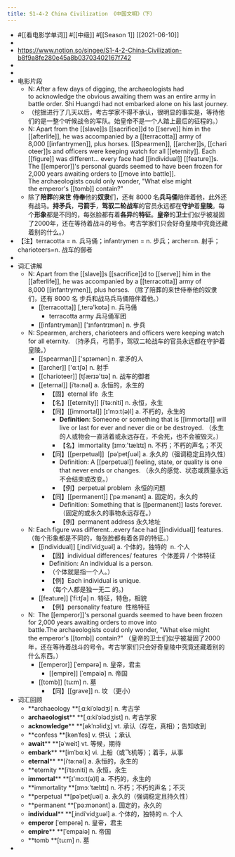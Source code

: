 ```yaml
---
title: S1-4-2 China Civilization 《中国文明》（下）
---
```

- #[[看电影学单词]] #[[中级]] #[[Season 1]] [[2021-06-10]]
-
- https://www.notion.so/singee/S1-4-2-China-Civilization-b8f9a8fe280e45a8b03703402167f742
-
-
- 电影片段
	- N: After a few days of digging, the archaeologists had to acknowledge the obvious awaiting them was an entire army in battle order. Shi Huangdi had not embarked alone on his last journey.
	- （挖掘进行了几天以后，考古学家不得不承认，很明显的事实是，等待他们的是一整个听候战令的军队。始皇帝不是一个人踏上最后的征程的。）
	- N: Apart from the [[slave]]s [[sacrifice]]d to [[serve]] him in the [[afterlife]], he was accompanied by a [[terracotta]] army of 8,000 [[infantrymen]], plus horses. [[Spearmen]], [[archer]]s, [[charioteer]]s and officers were keeping watch for all [[eternity]]. Each [[figure]] was different... every face had [[individual]] [[feature]]s. The [[emperor]]'s personal guards seemed to have been frozen for 2,000 years awaiting orders to [[move into battle]]. The archaeologists could only wonder, "What else might the emperor's [[tomb]] contain?"
	- 除了**陪葬**的**来世** **侍奉**他的**奴隶**们，还有 8000 名**兵马俑**陪伴着他，此外还有战马。**持矛兵**，**弓箭手**，**驾驭二轮战车**的官员永远都在**守护**着**皇陵**。每个**形象**都是不同的，每张脸都有着**各异**的**特征**。**皇帝**的**卫士**们似乎被凝固了2000年，还在等待着战斗的号令。考古学家们只会好奇皇陵中究竟还藏着别的什么。）
- 【注】terracotta = n. 兵马俑；infantrymen = n. 步兵；archer=n. 射手；charioteers=n. 战车的御者
-
- 词汇讲解
	- N: Apart from the [[slave]]s [[sacrifice]]d to [[serve]] him in the [[afterlife]], he was accompanied by a [[terracotta]] army of 8,000 [[infantrymen]], plus horses. （除了陪葬的来世侍奉他的奴隶们，还有 8000 名 步兵和战马兵马俑陪伴着他。）
		- [[terracotta]] [,terə'kɒtə] n. 兵马俑
			- terracotta army 兵马俑军团
		- [[infantryman]] ['ɪnfəntrɪmən] n. 步兵
	- N: Spearmen, archers, charioteers and officers were keeping watch for all eternity. （持矛兵，弓箭手，驾驭二轮战车的官员永远都在守护着皇陵。）
		- [[spearman]] ['spɪəmən] n. 拿矛的人
		- [[archer]] ['ɑːtʃə] n. 射手
		- [[charioteer]] [tʃærɪə'tɪə] n. 战车的御者
		- [[eternal]] [iˈtə:nəl] a. 永恒的，永生的
			- 【固】eternal life  永生
			- 【名】[[eternity]] [iˈtə:niti] n. 永恒，永生
			- 【同】[[immortal]] [ɪ'mɔːt(ə)l] a. 不朽的，永生的
				- **Definition**: Someone or something that is [[immortal]] will live or last for ever and never die or be destroyed. （永生的人或物会一直活着或永远存在，不会死，也不会被毁灭。）
				- 【名】immortality [ɪmɔː'tælɪtɪ] n. 不朽；不朽的声名；不灭
			- 【同】[[perpetual]]  [pəˈpetʃuəl] a. 永久的（强调稳定且持久性）
				- Definition: A [[perpetual]] feeling, state, or quality is one that never ends or changes. （永久的感觉、状态或质量永远不会结束或改变。）
				- 【例】perpetual problem  永恒的问题
			- 【同】[[permanent]] [ˈpə:mənənt] a. 固定的，永久的
				- Definition: Something that is [[permanent]] lasts forever.（固定的或永久的事物永远存在。）
				- 【例】permanent address 永久地址
	- N: Each figure was different…every face had [[individual]] features.（每个形象都是不同的，每张脸都有着各异的特征。）
		- [[individual]] [ˌindiˈvidʒuəl] a. 个体的，独特的  n. 个人
			- 【固】individual differences/ features  个体差异 / 个体特征
			- Definition: An individual is a person.
			- （个体就是指一个人。）
			- 【例】Each individual is unique.
			- （每个人都是独一无二 的。)
		- [[feature]] [ˈfi:tʃə] n. 特征，特色，相貌
			- 【例】personality feature  性格特征
	- N:  The [[emperor]]'s personal guards seemed to have been frozen for 2,000 years awaiting orders to move into battle.The archaeologists could only wonder, "What else might the emperor's [[tomb]] contain?" （皇帝的卫士们似乎被凝固了2000年，还在等待着战斗的号令。考古学家们只会好奇皇陵中究竟还藏着别的什么东西。）
		- [[emperor]] [ˈempərə] n. 皇帝，君主
			- [[empire]] [ˈempaiə] n. 帝国
		- [[tomb]] [tu:m] n. 墓
			- 【同】[[grave]] n. 坟 （更小）
- 词汇回顾
	- **archaeology **[ˌɑ:kiˈɔlədʒi] n. 考古学
	- **archaeologist**** **[ˌɑ:kiˈɔlədʒist] n. 考古学家
	- **acknowledge**** **[əkˈnɔlidʒ] vt. 承认（存在，真相）；告知收到
	- **confess **[kənˈfes] v. 供认 ；承认
	- **await**** **[əˈweit] vt. 等候，期待
	- **embark**** **[imˈbɑ:k] vi. 上船（或飞机等）；着手，从事
	- **eternal**** **[iˈtə:nəl] a. 永恒的，永生的
	- **eternity **[iˈtə:niti] n. 永恒，永生
	- **immortal**** **[ɪ'mɔːt(ə)l] a. 不朽的，永生的
	- **immortality **[ɪmɔː'tælɪtɪ] n. 不朽；不朽的声名；不灭
	- **perpetual **[pəˈpetʃuəl] a. 永久的（强调稳定且持久性）
	- **permanent **[ˈpə:mənənt] a. 固定的，永久的
	- **individual**** **[ˌindiˈvidʒuəl] a. 个体的，独特的 n. 个人
	- **emperor** [ˈempərə] n. 皇帝，君主
	- **empire**** **[ˈempaiə] n. 帝国
	- **tomb **[tu:m] n. 墓
-